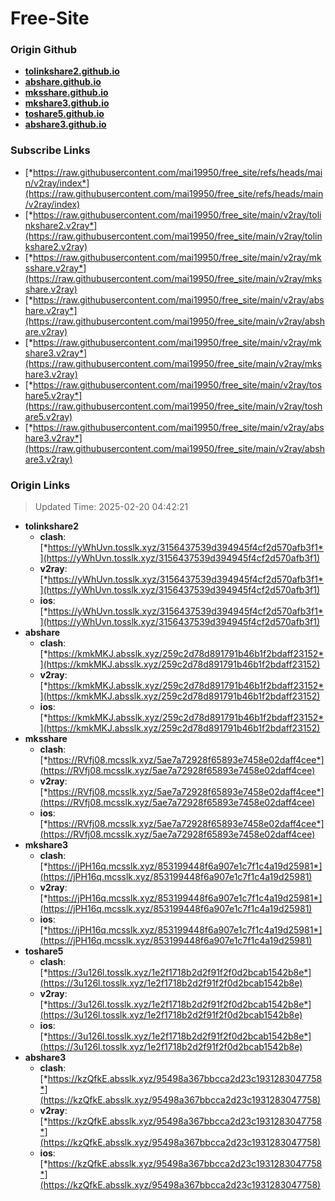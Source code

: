 # Free-Site

### Origin Github

- [**tolinkshare2.github.io**](https://github.com/tolinkshare2/tolinkshare2.github.io)
- [**abshare.github.io**](https://github.com/abshare/abshare.github.io)
- [**mksshare.github.io**](https://github.com/mksshare/mksshare.github.io)
- [**mkshare3.github.io**](https://github.com/mkshare3/mkshare3.github.io)
- [**toshare5.github.io**](https://github.com/toshare5/toshare5.github.io)
- [**abshare3.github.io**](https://github.com/abshare3/abshare3.github.io)

### Subscribe Links

- [*https://raw.githubusercontent.com/mai19950/free_site/refs/heads/main/v2ray/index*](https://raw.githubusercontent.com/mai19950/free_site/refs/heads/main/v2ray/index)
- [*https://raw.githubusercontent.com/mai19950/free_site/main/v2ray/tolinkshare2.v2ray*](https://raw.githubusercontent.com/mai19950/free_site/main/v2ray/tolinkshare2.v2ray)
- [*https://raw.githubusercontent.com/mai19950/free_site/main/v2ray/mksshare.v2ray*](https://raw.githubusercontent.com/mai19950/free_site/main/v2ray/mksshare.v2ray)
- [*https://raw.githubusercontent.com/mai19950/free_site/main/v2ray/abshare.v2ray*](https://raw.githubusercontent.com/mai19950/free_site/main/v2ray/abshare.v2ray)
- [*https://raw.githubusercontent.com/mai19950/free_site/main/v2ray/mkshare3.v2ray*](https://raw.githubusercontent.com/mai19950/free_site/main/v2ray/mkshare3.v2ray)
- [*https://raw.githubusercontent.com/mai19950/free_site/main/v2ray/toshare5.v2ray*](https://raw.githubusercontent.com/mai19950/free_site/main/v2ray/toshare5.v2ray)
- [*https://raw.githubusercontent.com/mai19950/free_site/main/v2ray/abshare3.v2ray*](https://raw.githubusercontent.com/mai19950/free_site/main/v2ray/abshare3.v2ray)

### Origin Links

> Updated Time: 2025-02-20 04:42:21

- **tolinkshare2**
  - **clash**: [*https://yWhUvn.tosslk.xyz/3156437539d394945f4cf2d570afb3f1*](https://yWhUvn.tosslk.xyz/3156437539d394945f4cf2d570afb3f1)
  - **v2ray**: [*https://yWhUvn.tosslk.xyz/3156437539d394945f4cf2d570afb3f1*](https://yWhUvn.tosslk.xyz/3156437539d394945f4cf2d570afb3f1)
  - **ios**: [*https://yWhUvn.tosslk.xyz/3156437539d394945f4cf2d570afb3f1*](https://yWhUvn.tosslk.xyz/3156437539d394945f4cf2d570afb3f1)
- **abshare**
  - **clash**: [*https://kmkMKJ.absslk.xyz/259c2d78d891791b46b1f2bdaff23152*](https://kmkMKJ.absslk.xyz/259c2d78d891791b46b1f2bdaff23152)
  - **v2ray**: [*https://kmkMKJ.absslk.xyz/259c2d78d891791b46b1f2bdaff23152*](https://kmkMKJ.absslk.xyz/259c2d78d891791b46b1f2bdaff23152)
  - **ios**: [*https://kmkMKJ.absslk.xyz/259c2d78d891791b46b1f2bdaff23152*](https://kmkMKJ.absslk.xyz/259c2d78d891791b46b1f2bdaff23152)
- **mksshare**
  - **clash**: [*https://RVfj08.mcsslk.xyz/5ae7a72928f65893e7458e02daff4cee*](https://RVfj08.mcsslk.xyz/5ae7a72928f65893e7458e02daff4cee)
  - **v2ray**: [*https://RVfj08.mcsslk.xyz/5ae7a72928f65893e7458e02daff4cee*](https://RVfj08.mcsslk.xyz/5ae7a72928f65893e7458e02daff4cee)
  - **ios**: [*https://RVfj08.mcsslk.xyz/5ae7a72928f65893e7458e02daff4cee*](https://RVfj08.mcsslk.xyz/5ae7a72928f65893e7458e02daff4cee)
- **mkshare3**
  - **clash**: [*https://jPH16q.mcsslk.xyz/853199448f6a907e1c7f1c4a19d25981*](https://jPH16q.mcsslk.xyz/853199448f6a907e1c7f1c4a19d25981)
  - **v2ray**: [*https://jPH16q.mcsslk.xyz/853199448f6a907e1c7f1c4a19d25981*](https://jPH16q.mcsslk.xyz/853199448f6a907e1c7f1c4a19d25981)
  - **ios**: [*https://jPH16q.mcsslk.xyz/853199448f6a907e1c7f1c4a19d25981*](https://jPH16q.mcsslk.xyz/853199448f6a907e1c7f1c4a19d25981)
- **toshare5**
  - **clash**: [*https://3u126l.tosslk.xyz/1e2f1718b2d2f91f2f0d2bcab1542b8e*](https://3u126l.tosslk.xyz/1e2f1718b2d2f91f2f0d2bcab1542b8e)
  - **v2ray**: [*https://3u126l.tosslk.xyz/1e2f1718b2d2f91f2f0d2bcab1542b8e*](https://3u126l.tosslk.xyz/1e2f1718b2d2f91f2f0d2bcab1542b8e)
  - **ios**: [*https://3u126l.tosslk.xyz/1e2f1718b2d2f91f2f0d2bcab1542b8e*](https://3u126l.tosslk.xyz/1e2f1718b2d2f91f2f0d2bcab1542b8e)
- **abshare3**
  - **clash**: [*https://kzQfkE.absslk.xyz/95498a367bbcca2d23c1931283047758*](https://kzQfkE.absslk.xyz/95498a367bbcca2d23c1931283047758)
  - **v2ray**: [*https://kzQfkE.absslk.xyz/95498a367bbcca2d23c1931283047758*](https://kzQfkE.absslk.xyz/95498a367bbcca2d23c1931283047758)
  - **ios**: [*https://kzQfkE.absslk.xyz/95498a367bbcca2d23c1931283047758*](https://kzQfkE.absslk.xyz/95498a367bbcca2d23c1931283047758)
